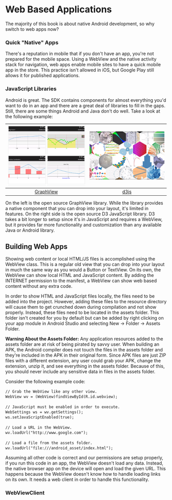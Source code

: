 # Web Based Applications

The majority of this book is about native Android development, so why switch to web apps now?


### Quick "Native" Apps

There's a reputation in mobile that if you don't have an app, you're not prepared for the mobile space. Using a WebView and the native activity stack for navigation, web apps enable mobile sites to have a quick mobile app in the store.  This practice isn't allowed in iOS, but Google Play still allows it for published applications.

### JavaScript Libraries

Android is great.  The SDK contains components for almost everything you'd want to do in an app and there are a great deal of libraries to fill in the gaps.  Still, there are some things Android and Java don't do well.  Take a look at the following example:

| ![GraphView](GraphView.png) | ![d3js](d3js.png) |
| :--: | :--: |
| [GraphView](http://www.android-graphview.org/) | [d3js](https://d3js.org/) |

On the left is the open source GraphView library. While the library provides a native component that you can drop into your layout, it's limited in features.  On the right side is the open source D3 JavaScript library. D3 takes a bit longer to setup since it's in JavaScript and requires a WebView, but it provides far more functionality and customization than any available Java or Android library.

## Building Web Apps

Showing web content or local HTML/JS files is accomplished using the WebView class. This is a regular old view that you can drop into your layout in much the same way as you would a Button or TextView.  On its own, the WebView can show local HTML and JavaScript content. By adding the INTERNET permission to the manifest, a WebView can show web based content without any extra code.

In order to show HTML and JavaScript files locally, the files need to be added into the project. However, adding these files to the resource directory will cause them to get crunched down during compilation and not show properly. Instead, these files need to be located in the assets folder.  This folder isn't created for you by default but can be added by right clicking on your app module in Android Studio and selecting New -> Folder -> Assets Folder.

**Warning About the Assets Folder:** Any application resources added to the assets folder are at risk of being pirated by savvy user.  When building an APK, the Android compiler does not touch the files in the assets folder and they're included in the APK in their original form.  Since APK files are just ZIP files with a different extension, any user could grab your APK, change the extension, unzip it, and see everything in the assets folder.  Because of this, you should never include any sensitive data in files in the assets folder.

Consider the following example code:

```
// Grab the WebView like any other view.
WebView wv = (WebView)findViewById(R.id.webview);
    
// JavaScript must be enabled in order to execute.
WebSettings ws = wv.getSettings();
ws.setJavaScriptEnabled(true);
    
// Load a URL in the WebView.
wv.loadUrl("http://www.google.com");
    
// Load a file from the assets folder.
wv.loadUrl("file:///android_asset/index.html");
```
    
Assuming all other code is correct and our permissions are setup properly, if you run this code in an app, the WebView doesn't load any data. Instead, the native browser app on the device will open and load the given URL.  This happens because the WebView doesn't know how to handle loading links on its own. It needs a web client in order to handle this functionality.

### WebViewClient